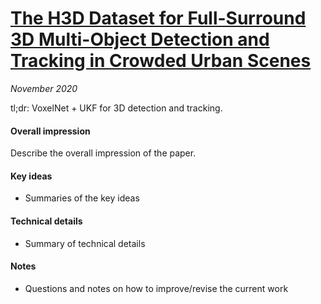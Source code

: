 # [The H3D Dataset for Full-Surround 3D Multi-Object Detection and Tracking in Crowded Urban Scenes](https://arxiv.org/abs/1903.01568)

_November 2020_

tl;dr: VoxelNet + UKF for 3D detection and tracking.

#### Overall impression
Describe the overall impression of the paper. 

#### Key ideas
- Summaries of the key ideas

#### Technical details
- Summary of technical details

#### Notes
- Questions and notes on how to improve/revise the current work  

